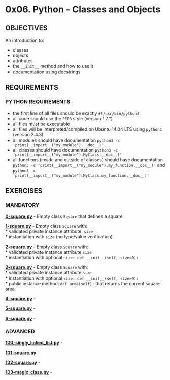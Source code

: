 # 0x06. Python - Classes and Objects   

## OBJECTIVES   
An introduction to:   
   * classes   
   * objects   
   * attributes   
   * the `__init__` method and how to use it   
   * documentation using docstrings   

## REQUIREMENTS   

### PYTHON REQUIREMENTS  
   * the first line of all files should be exactly `#!/usr/bin/python3`   
   * all code should use the `PEP8` style (version 1.7.*)   
   * all files must be executable   
   * all files will be interpreted/compiled on Ubuntu 14.04 LTS using `python3` (version 3.4.3)   
   * all modules should have documentation `python3 -c 'print(__import__("my_module").__doc__)'`   
   * all classes should have documentation `python3 -c 'print(__import__("my_module").MyClass.__doc__)'`   
   * all functions (inside and outside of classes) should have documentation `python3 -c 'print(__import__("my_module").my_function.__doc__)'` and `python3 -c 'print(__import__("my_module").MyClass.my_function.__doc__)'`   

## EXERCISES   

### MANDATORY   

**[0-square.py](0-square.py)** - Empty class `Square` that defines a square   

**[1-square.py](1-square.py)** - Empty class `Square` with:  
			       			       * validated private instance attribute: `size`   
			       			       * instantiation with `size` (no type/value verification)   

**[2-square.py](2-square.py)** - Empty class `Square` with:   
			       * validated private instance attribute `size`   
			       * instantiation with optional `size: def __init__(self, size=0):`   

**[2-square.py](2-square.py)** - Empty class `Square` with:   
                               * validated private instance attribute `size`   
                               * instantiation with optional `size: def __init__(self, size=0):`   
                               * public instance method: `def area(self):` that returns the current square area   

**[4-square.py](4-square.py)** - 

**[5-square.py](5-square.py)** - 


**[6-square.py](6-square.py)** - 


### ADVANCED   

**[100-singly_linked_list.py](100-singly_linked_list.py)** - 


**[101-square.py](101-square.py)** - 


**[102-square.py](102-square.py)** - 


**[103-magic_class.py](103-magic_class.py)** - 
